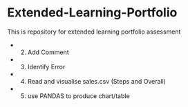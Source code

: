 # Extended-Learning-Portfolio
This is repository for extended learning portfolio assessment
* 2. Add Comment
* 3. Identify Error
* 4. Read and visualise sales.csv (Steps and Overall)
* 5. use PANDAS to produce chart/table
